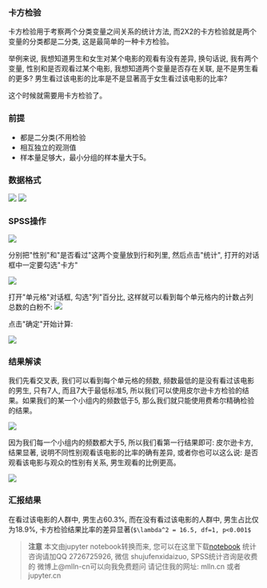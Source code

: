 
### 卡方检验

卡方检验用于考察两个分类变量之间关系的统计方法, 而2X2的卡方检验就是两个变量的分类都是二分类, 这是最简单的一种卡方检验。

举例来说, 我想知道男生和女生对某个电影的观看有没有差异, 换句话说, 我有两个变量, 性别和是否观看过某个电影, 我想知道两个变量是否存在关联, 是不是男生看的更多? 男生看过该电影的比率是不是显著高于女生看过该电影的比率?

这个时候就需要用卡方检验了。

### 前提

- 都是二分类(不用检验
- 相互独立的观测值
- 样本量足够大，最小分组的样本量大于5。

### 数据格式

<img src="imgs/10-01-data.png">

<img src="imgs/10-02-data.png">

### SPSS操作

<img src="imgs/10-03-spss.png">

分别把"性别"和"是否看过"这两个变量放到行和列里, 然后点击"统计", 打开的对话框中一定要勾选"卡方"

<img src="imgs/10-04-spss.png">

打开"单元格"对话框, 勾选"列"百分比, 这样就可以看到每个单元格内的计数占列总数的白粉不:
<img src="imgs/10-05.5-spss.png">

点击"确定"开始计算:

<img src="imgs/10-05-spss.png">

### 结果解读

我们先看交叉表, 我们可以看到每个单元格的频数, 频数最低的是没有看过该电影的男生, 只有7人, 而且7大于最低标准5, 所以我们可以使用皮尔逊卡方检验的结果。如果我们的某一个小组内的频数低于5, 那么我们就只能使用费希尔精确检验的结果。

<img src="imgs/10-06-result.png">

因为我们每一个小组内的频数都大于5, 所以我们看第一行结果即可: 皮尔逊卡方, 结果显著, 说明不同性别观看该电影的比率的确有差异, 或者你也可以这么说: 是否观看该电影与观众的性别有关系, 男生观看的比例更高。

<img src="imgs/10-07-result.png">

### 汇报结果

在看过该电影的人群中, 男生占60.3%, 而在没有看过该电影的人群中, 男生占比仅为18.9%, 卡方检验结果比率的差异显著(`$\lambda^2 = 16.5, df=1, p<0.001$`


> **注意**
> 本文由jupyter notebook转换而来, 您可以在这里下载[notebook](10-2x2卡方检验.ipynb)
> 统计咨询请加QQ 2726725926, 微信 shujufenxidaizuo,  SPSS统计咨询是收费的
> 微博上@mlln-cn可以向我免费题问
> 请记住我的网址: mlln.cn 或者 jupyter.cn
